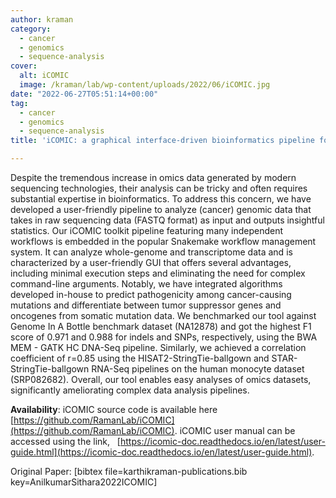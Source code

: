```yaml
---
author: kraman
category:
  - cancer
  - genomics
  - sequence-analysis
cover:
  alt: iCOMIC
  image: /kraman/lab/wp-content/uploads/2022/06/iCOMIC.jpg
date: "2022-06-27T05:51:14+00:00"
tag:
  - cancer
  - genomics
  - sequence-analysis
title: 'iCOMIC: a graphical interface-driven bioinformatics pipeline for analyzing cancer omics data'

---
```

Despite the tremendous increase in omics data generated by modern sequencing technologies, their analysis can be tricky and often requires substantial expertise in bioinformatics. To address this concern, we have developed a user-friendly pipeline to analyze (cancer) genomic data that takes in raw sequencing data (FASTQ format) as input and outputs insightful statistics. Our iCOMIC toolkit pipeline featuring many independent workflows is embedded in the popular Snakemake workflow management system. It can analyze whole-genome and transcriptome data and is characterized by a user-friendly GUI that offers several advantages, including minimal execution steps and eliminating the need for complex command-line arguments. Notably, we have integrated algorithms developed in-house to predict pathogenicity among cancer-causing mutations and differentiate between tumor suppressor genes and oncogenes from somatic mutation data. We benchmarked our tool against Genome In A Bottle benchmark dataset (NA12878) and got the highest F1 score of 0.971 and 0.988 for indels and SNPs, respectively, using the BWA MEM - GATK HC DNA-Seq pipeline. Similarly, we achieved a correlation coefficient of r=0.85 using the HISAT2-StringTie-ballgown and STAR-StringTie-ballgown RNA-Seq pipelines on the human monocyte dataset (SRP082682). Overall, our tool enables easy analyses of omics datasets, significantly ameliorating complex data analysis pipelines.

**Availability**: iCOMIC source code is available here [https://github.com/RamanLab/iCOMIC](https://github.com/RamanLab/iCOMIC). iCOMIC user manual can be accessed using the link,   [https://icomic-doc.readthedocs.io/en/latest/user-guide.html](https://icomic-doc.readthedocs.io/en/latest/user-guide.html).

Original Paper: \[bibtex file=karthikraman-publications.bib key=AnilkumarSithara2022ICOMIC\]


